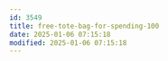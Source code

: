 ```yaml
---
id: 3549
title: free-tote-bag-for-spending-100
date: 2025-01-06 07:15:18
modified: 2025-01-06 07:15:18
---
```



